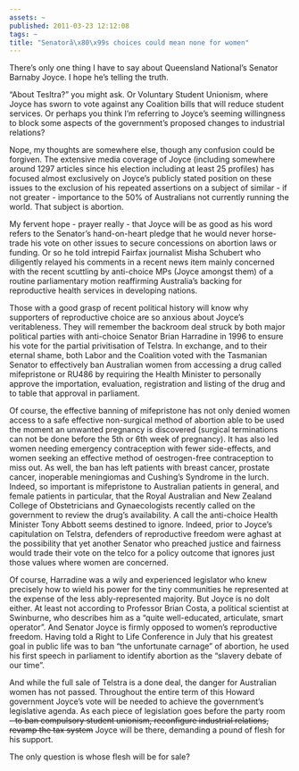 ```yaml
---
assets: ~
published: 2011-03-23 12:12:08
tags: ~
title: "Senatorâ\x80\x99s choices could mean none for women"
---
```

There’s only one thing I have to say about Queensland National’s Senator
Barnaby Joyce. I hope he’s telling the truth.

“About Tesltra?” you might ask. Or Voluntary Student Unionism, where
Joyce has sworn to vote against any Coalition bills that will reduce
student services. Or perhaps you think I’m referring to Joyce’s seeming
willingness to block some aspects of the government’s proposed changes
to industrial relations?

Nope, my thoughts are somewhere else, though any confusion could be
forgiven. The extensive media coverage of Joyce (including somewhere
around 1297 articles since his election including at least 25 profiles)
has focused almost exclusively on Joyce’s publicly stated position on
these issues to the exclusion of his repeated assertions on a subject of
similar - if not greater - importance to the 50% of Australians not
currently running the world. That subject is abortion.

My fervent hope - prayer really - that Joyce will be as good as his word
refers to the Senator’s hand-on-heart pledge that he would never
horse-trade his vote on other issues to secure concessions on abortion
laws or funding. Or so he told intrepid Fairfax journalist Misha
Schubert who diligently relayed his comments in a recent news item
mainly concerned with the recent scuttling by anti-choice MPs (Joyce
amongst them) of a routine parliamentary motion reaffirming Australia’s
backing for reproductive health services in developing nations.

Those with a good grasp of recent political history will know why
supporters of reproductive choice are so anxious about Joyce’s
veritableness. They will remember the backroom deal struck by both major
political parties with anti-choice Senator Brian Harradine in 1996 to
ensure his vote for the partial privitisation of Telstra. In exchange,
and to their eternal shame, both Labor and the Coalition voted with the
Tasmanian Senator to effectively ban Australian women from accessing a
drug called mifepristone or RU486 by requiring the Health Minister to
personally approve the importation, evaluation, registration and listing
of the drug and to table that approval in parliament.

Of course, the effective banning of mifepristone has not only denied
women access to a safe effective non-surgical method of abortion able to
be used the moment an unwanted pregnancy is discovered (surgical
terminations can not be done before the 5th or 6th week of pregnancy).
It has also led women needing emergency contraception with fewer
side-effects, and women seeking an effective method of oestrogen-free
contraception to miss out. As well, the ban has left patients with
breast cancer, prostate cancer, inoperable meningiomas and Cushing’s
Syndrome in the lurch. Indeed, so important is mifepristone to
Australian patients in general, and female patients in particular, that
the Royal Australian and New Zealand College of Obstetricians and
Gynaecologists recently called on the government to review the drug’s
availability. A call the anti-choice Health Minister Tony Abbott seems
destined to ignore. Indeed, prior to Joyce’s capitulation on Telstra,
defenders of reproductive freedom were aghast at the possibility that
yet another Senator who preached justice and fairness would trade their
vote on the telco for a policy outcome that ignores just those values
where women are concerned.

Of course, Harradine was a wily and experienced legislator who knew
precisely how to wield his power for the tiny communities he represented
at the expense of the less ably-represented majority. But Joyce is no
dolt either. At least not according to Professor Brian Costa, a
political scientist at Swinburne, who describes him as a “quite
well-educated, articulate, smart operator”. And Senator Joyce is firmly
opposed to women’s reproductive freedom. Having told a Right to Life
Conference in July that his greatest goal in public life was to ban “the
unfortunate carnage” of abortion, he used his first speech in parliament
to identify abortion as the “slavery debate of our time”.

And while the full sale of Telstra is a done deal, the danger for
Australian women has not passed. Throughout the entire term of this
Howard government Joyce’s vote will be needed to achieve the
government’s legislative agenda. As each piece of legislation goes
before the party room ~~- to ban compulsory student unionism,
reconfigure industrial relations, revamp the tax system~~ Joyce will be
there, demanding a pound of flesh for his support.

The only question is whose flesh will be for sale?